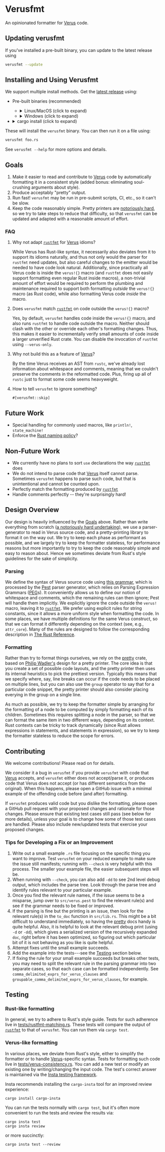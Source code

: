 # Verusfmt

An opinionated formatter for [Verus] code.

## Updating verusfmt

If you've installed a pre-built binary, you can update to the latest release using
```sh
verusfmt --update
```

## Installing and Using Verusfmt

We support multiple install methods. Get the [latest release](https://github.com/verus-lang/verusfmt/releases/latest) using:

- Pre-built binaries (recommended)

  + <details><summary>Linux/MacOS (click to expand)</summary>

    ```sh
    curl --proto '=https' --tlsv1.2 -LsSf https://github.com/verus-lang/verusfmt/releases/latest/download/verusfmt-installer.sh | sh
    ```
    </details>

  + <details><summary>Windows (click to expand)</summary>

    ```sh
    powershell.exe -ExecutionPolicy RemoteSigned -c "irm https://github.com/verus-lang/verusfmt/releases/latest/download/verusfmt-installer.ps1 | iex"
    ```
    </details>

- <details><summary>cargo install (click to expand)</summary>

  ``` sh
  cargo install verusfmt --locked
  ```
  </details>

These will install the `verusfmt` binary. You can then run it on a file using:

``` sh
verusfmt foo.rs
```

See `verusfmt --help` for more options and details.

## Goals

1. Make it easier to read and contribute to [Verus] code by automatically
   formatting it in a consistent style (added bonus: eliminating soul-crushing
   arguments about style).
2. Produce acceptably "pretty" output.
3. Run fast!  `verusfmt` may be run in pre-submit scripts, CI, etc., so it can't
   be slow.
4. Keep the code reasonably simple. Pretty printers are [notoriously
   hard](https://journal.stuffwithstuff.com/2015/09/08/the-hardest-program-ive-ever-written/),
   so we try to take steps to reduce that difficulty, so that `verusfmt` can be
   updated and adapted with a reasonable amount of effort. 

### FAQ

1. Why not adapt [`rustfmt`] for [Verus] idioms?

    While Verus has Rust-like syntax, it necessarily also deviates from it to
    support its idioms naturally, and thus not only would the parser for
    `rustfmt` need updates, but also careful changes to the emitter would be
    needed to have code look natural. Additionally, since practically all Verus
    code is inside the `verus!{}` macro (and `rustfmt` does not easily support
    formatting even regular Rust inside macros), a non-trivial amount of effort
    would be required to perform the plumbing and maintenance required to
    support both formatting _outside_ the `verus!{}` macro (as Rust code), while
    also formatting Verus code _inside_ the macro.

1. Does `verusfmt` match [`rustfmt`] on code outside the `verus!{}` macro?

    Yes, by default, `verusfmt` handles code inside the `verus!{}` macro, and
    also runs `rustfmt` to handle code outside the macro. Neither should clash
    with the other or override each other's formatting changes. Thus, this
    makes it easier to incrementally verify small amounts of code inside a
    larger unverified Rust crate.  You can disable the invocation of `rustfmt`
    using `--verus-only`.

1. Why not build this as a feature of [Verus]?

    By the time Verus receives an AST from `rustc`, we've already lost
    information about whitespace and comments, meaning that we couldn't preserve
    the comments in the reformatted code. Plus, firing up all of `rustc` just to
    format some code seems heavyweight.

1. How to tell `verusfmt` to ignore something?

    `#[verusfmt::skip]` 

## Future Work
- Special handling for commonly used macros, like `println!`, `state_machine!`
- Enforce the [Rust naming policy](https://doc.rust-lang.org/beta/style-guide/advice.html#names)? 

## Non-Future Work
- We currently have no plans to sort `use` declarations the way [`rustfmt`] does
- We do not intend to parse code that [Verus] itself cannot parse.  Sometimes `verusfmt` 
  happens to parse such code, but that is unintentional and cannot be counted upon.
- Perfectly match the formatting produced by [`rustfmt`]
- Handle comments perfectly -- they're surprisingly hard!

## Design Overview

Our design is heavily influenced by the [Goals](#Goals) above.  Rather than
write everything from scratch ([a notoriously hard
undertaking](https://journal.stuffwithstuff.com/2015/09/08/the-hardest-program-ive-ever-written/)),
we use a parser-generator to read in Verus source code, and a pretty-printing
library to format it on the way out.  We try to keep each phase as performant
as possible, and we largely try to keep the formatter stateless, for
performance reasons but more importantly to try to keep the code reasonably
simple and easy to reason about.  Hence we sometimes deviate from Rust's style
guidelines for the sake of simplicity.

### Parsing

We define the syntax of Verus source code using [this
grammar](src/verus.pest), which is processed by the [Pest](https://pest.rs/)
parser generator, which relies on Parsing Expression Grammars
([PEG](https://en.wikipedia.org/wiki/Parsing_expression_grammar)s).  It
conveniently allows us to define our notion of whitespace and comments, which
the remaining rules can then ignore; Pest will handle them implicitly.  We
explicitly ignore the code outside the `verus!` macro, leaving it to
[`rustfmt`].  We prefer using explicit rules for string constants, since it
allows a more uniform style when formatting the code.  In some places, we have
multiple definitions for the same Verus construct, so that we can format it
differently depending on the context (see, e.g., `attr_core`).  Many of the
rules are designed to follow the corresponding description in [The Rust
Reference](https://doc.rust-lang.org/beta/reference/introduction.html).

### Formatting

Rather than try to format things ourselves, we rely on the
[pretty] crate, based on [Philip
Wadler's](https://homepages.inf.ed.ac.uk/wadler/papers/prettier/prettier.pdf)
design for a pretty printer.  The core idea is that you create a set of possible
code layouts, and the pretty printer then uses its internal heuristics to pick
the prettiest version.  Typically this means that we specify where, say, line breaks
can occur if the code needs to be placed on multiple lines, but you can also
use the `group` operator to say that for a particular code snippet, the pretty printer
should also consider placing everying in the group on a single line.

As much as possible, we try to keep the formatter simple by arranging for the 
formatting of a node to be computed by simply formatting each of its children.
Sometimes this requires splitting a node in the parser, so that we can format
the same item in two different ways, depending on its context.  Rust contexts
can be tricky to track dynamically (since Rust allows expressions in statements,
and statements in expression), so we try to keep the formatter stateless to reduce
the scope for errors.

## Contributing

We welcome contributions! Please read on for details.

We consider it a bug in `verusfmt` if you provide `verusfmt` with code
that [Verus] accepts, and `verusfmt` either does not accept/parse it, or
produces code that Verus does not accept (or has different semantics from the original).
When this happens, please open a GitHub issue with a minimal example of the offending code
before (and after) formatting.

If `verusfmt` produces valid code but you dislike the formatting, please open
a GitHub pull request with your proposed changes and rationale for those changes.
Please ensure that existing test cases still pass (see below for more details),
unless your goal is to change how some of those test cases are handled.  Please
also include new/updated tests that exercise your proposed changes.

### Tips for Developing a Fix or an Improvement

1. Write out a small example `.rs` file focusing on the specific thing you want
   to improve.  Test `verusfmt` on your reduced example to make sure the issue
   still manifests; running with `--check` is very helpful with this process.
   The smaller your example file, the easier subsequent steps will be.
2. When running with `--check`, you can also add `-dd` to see 2nd level debug
   output, which includes the parse tree.  Look through the parse tree and
   identify rules relevant to your particular example.
3. Once you find the relevant rule names, if the issue seems to be a misparse,
   jump over to `src/verus.pest` to find the relevant rule(s) and see if the
   grammar needs to be fixed or improved.
4. If the parsing is fine but the printing is an issue, then look for the
   relevant rule(s) in the `to_doc` function in `src/lib.rs`. This might be a
   bit difficult to understand immediately, so having the [pretty] docs handy
   is quite helpful.  Also, it is helpful to look at the relevant debug print
   (using `-d` or `-dd`), which gives a serialized version of the recursively
   expanded `doc`, right before it has been optimized, so figuring out which
   particular bit of it is not behaving as you like is quite helpful.
5. Attempt fixes until the small example succeeds.
6. Add the example into the tests---see the [Testing](#testing) section below.
7. If fixing the rule for your small example succeeds but breaks other tests,
   you may need to split the relevant rule in the parsing grammar into two
   separate cases, so that each case can be formatted independently.  See
   `comma_delimited_exprs_for_verus_clauses`  and
   `groupable_comma_delimited_exprs_for_verus_clauses`, for example.

## Testing

### Rust-like formatting

In general, we try to adhere to Rust's style guide.  Tests for such adherence live in
[tests/rustfmt-matching.rs](tests/rustfmt-matching.rs).  These tests will compare the output
of [`rustfmt`] to that of `verusfmt`.  You can run them via `cargo test`.

### Verus-like formatting

In various places, we deviate from Rust's style, either to simplify the
formatter or to handle [Verus]-specific syntax.  Tests for formatting such code
live in [tests/verus-consistency.rs](tests/verus-consistency.rs).  You can add
a new test or modify an existing one by writing/changing the input code.  The
test's correct answer is maintained via the [Insta testing framework](https://insta.rs).

Insta recommends installing the `cargo-insta` tool for an improved review experience:
```
cargo install cargo-insta
```

You can run the tests normally with `cargo test`, but it's often more convenient
to run the tests and review the results via:
```
cargo insta test
cargo insta review
```
or more succinctly:
```
cargo insta test --review
```


[Verus]: https://github.com/verus-lang/verus
[`rustfmt`]: https://github.com/rust-lang/rustfmt
[pretty]: https://crates.io/crates/pretty
